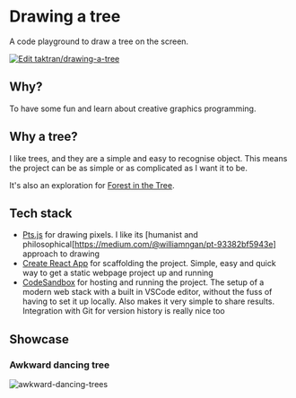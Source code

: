 # Drawing a tree

A code playground to draw a tree on the screen.

[![Edit taktran/drawing-a-tree](https://codesandbox.io/static/img/play-codesandbox.svg)](https://codesandbox.io/s/github/taktran/drawing-a-tree/tree/master/?file=/README.md)

## Why?

To have some fun and learn about creative graphics programming.

## Why a tree?

I like trees, and they are a simple and easy to recognise object. This means the project can be as simple or as complicated as I want it to be.

It's also an exploration for [Forest in the Tree](https://www.forestinthetree.com/).

## Tech stack

* [Pts.js](https://ptsjs.org/) for drawing pixels. I like its [humanist and philosophical[https://medium.com/@williamngan/pt-93382bf5943e] approach to drawing
* [Create React App](https://reactjs.org/docs/create-a-new-react-app.html) for scaffolding the project. Simple, easy and quick way to get a static webpage project up and running
* [CodeSandbox](https://codesandbox.io/) for hosting and running the project. The setup of a modern web stack with a built in VSCode editor, without the fuss of having to set it up locally. Also makes it very simple to share results. Integration with Git for version history is really nice too

## Showcase

### Awkward dancing tree

![awkward-dancing-trees](https://user-images.githubusercontent.com/79451/83691208-b6240b80-a5e9-11ea-89cd-2b67562d5df3.gif)



